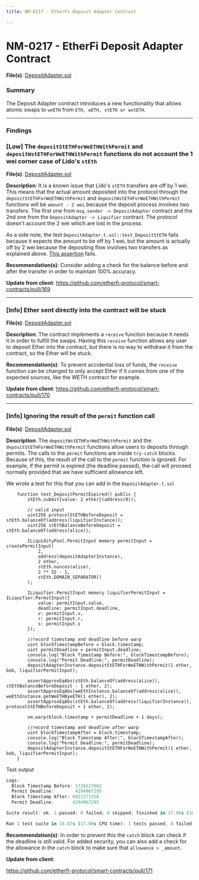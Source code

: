 ```yaml
---
title: NM-0217 - EtherFi Deposit Adapter Contract

---
```


# NM-0217 - EtherFi Deposit Adapter Contract

**File(s)**: [DepositAdapter.sol](https://github.com/etherfi-protocol/smart-contracts/blob/a769cae4951594d6a1c1147387376ce8a24eb360/src/DepositAdapter.sol)

### Summary

The Deposit Adapter contract introduces a new functionality that allows atomic swaps to `weETH` from `ETH, wETH, stETH or wstETH`.

---

### Findings

### [Low] The `depositStETHForWeETHWithPermit` and `depositWstETHForWeETHWithPermit` functions do not account the 1 wei corner case of Lido's `stEth`

**File(s)**: [DepositAdapter.sol](https://github.com/etherfi-protocol/smart-contracts/blob/a769cae4951594d6a1c1147387376ce8a24eb360/src/DepositAdapter.sol#L86)

**Description**: It is a known issue that Lido's `stETH` transfers are off by 1 wei. This means that the actual amount deposited into the protocol through the `depositStETHForWeETHWithPermit` and `depositWstETHForWeETHWithPermit` functions will be `amount - 2 wei` because the deposit process involves two transfers. The first one from `msg.sender -> DepositAdapter` contract and the 2nd one from the `DepositAdapter -> Liquifier` contract. The protocol doesn't account the 2 wei which are lost in the process.

As a side note, the test `DepositAdapter.t.sol::test_DepositStETH` fails because it expects the amount to be off by 1 wei, but the amount is actually off by 2 wei because the depositing flow involves two transfers as explained above. [This assertion](https://github.com/etherfi-protocol/smart-contracts/blob/a769cae4951594d6a1c1147387376ce8a24eb360/test/DepositAdapter.t.sol#L103) fails.

**Recommendation(s)**: Consider adding a check for the balance before and after the transfer in order to maintain 100% accuracy.

**Update from client**:
https://github.com/etherfi-protocol/smart-contracts/pull/169

---

### [Info] Ether sent directly into the contract will be stuck

**File(s)**: [DepositAdapter.sol](https://github.com/etherfi-protocol/smart-contracts/blob/a769cae4951594d6a1c1147387376ce8a24eb360/src/DepositAdapter.sol#L116)

**Description**: The contract implements a `receive` function because it needs it in order to fulfill the swaps. Having this `receive` function allows any user to deposit Ether into the contract, but there is no way to withdraw it from the contract, so the Ether will be stuck.

**Recommendation(s)**: To prevent accidental loss of funds, the `receive` function can be changed to only accept Ether if it comes from one of the expected sources, like the WETH contract for example.

**Update from client**:
https://github.com/etherfi-protocol/smart-contracts/pull/170

---

### [Info] Ignoring the result of the `permit` function call

**File(s)**: [DepositAdapter.sol](https://github.com/etherfi-protocol/smart-contracts/blob/a769cae4951594d6a1c1147387376ce8a24eb360/src/DepositAdapter.sol#L86)

**Description**: The `depositWstETHForWeETHWithPermit` and the `depositStETHForWeETHWithPermit` functions allow users to deposits through permits. The calls to the `permit` functions are inside `try-catch` blocks. Because of this, the result of the call to the `permit` function is ignored. For example, if the permit is expired (the deadline passed), the call will proceed normally provided that we have sufficient allowance left.

We wrote a test for this that you can add in the `DepositAdapter.t.sol`

```solidity
    function test_DepositPermitExpired() public {
        stEth.submit{value: 2 ether}(address(0));

        // valid input
        uint256 protocolStETHBeforeDeposit = stEth.balanceOf(address(liquifierInstance));
        uint256 stEthBalanceBeforeDeposit = stEth.balanceOf(address(alice));
        
        ILiquidityPool.PermitInput memory permitInput = createPermitInput(
            2,
            address(depositAdapterInstance),
            2 ether,
            stEth.nonces(alice),
            2 ** 32 - 1,
            stEth.DOMAIN_SEPARATOR()
        );
        
        ILiquifier.PermitInput memory liquifierPermitInput = ILiquifier.PermitInput({
            value: permitInput.value,
            deadline: permitInput.deadline,
            v: permitInput.v,
            r: permitInput.r,
            s: permitInput.s
        });
        
        //record timestamp and deadline before warp
        uint blockTimestampBefore = block.timestamp;
        uint permitDeadline = permitInput.deadline;
        console.log("Block Timestamp Before:", blockTimestampBefore);
        console.log("Permit Deadline:", permitDeadline);
        depositAdapterInstance.depositStETHForWeETHWithPermit(1 ether, bob, liquifierPermitInput);

        assertApproxEqAbs(stEth.balanceOf(address(alice)), stEthBalanceBeforeDeposit - 1 ether, 2);
        assertApproxEqAbs(weEthInstance.balanceOf(address(alice)), weEthInstance.getWeETHByeETH(1 ether), 2);
        assertApproxEqAbs(stEth.balanceOf(address(liquifierInstance)), protocolStETHBeforeDeposit + 1 ether, 2);

        vm.warp(block.timestamp + permitDeadline + 1 days);
        
        //record timestamp and deadline after warp
        uint blockTimestampAfter = block.timestamp;
        console.log("Block Timestamp After:", blockTimestampAfter);
        console.log("Permit Deadline:", permitDeadline);
        depositAdapterInstance.depositStETHForWeETHWithPermit(1 ether, bob, liquifierPermitInput);
    }
```

Test output

```javascript
Logs:
  Block Timestamp Before: 1726217663
  Permit Deadline:        4294967295
  Block Timestamp After: 6021271358
  Permit Deadline:       4294967295

Suite result: ok. 1 passed; 0 failed; 0 skipped; finished in 17.90s (10.10s CPU time)

Ran 1 test suite in 18.87s (17.90s CPU time): 1 tests passed, 0 failed, 0 skipped (1 total tests)
```



**Recommendation(s)**: In order to prevent this the `catch` block can check if the deadline is still valid. For added security, you can also add a check for the allowance in the `catch` block to make sure that `allowance > _amount`.

**Update from client**:

https://github.com/etherfi-protocol/smart-contracts/pull/171